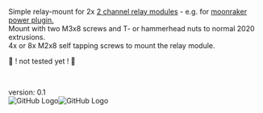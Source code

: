 Simple relay-mount for 2x [2 channel relay modules](https://www.makershop.de/en/module/relais/2-kanal-relais/) - e.g. for [moonraker power plugin.](https://github.com/Arksine/moonraker/blob/master/docs/web_api.md#power-apis)<br>
Mount with two M3x8 screws and T- or hammerhead nuts to normal 2020 extrusions.<br>
4x or 8x M2x8 self tapping screws to mount the relay module.
<br>

🛑 ! not tested yet ! 🛑 

<br>

version: 0.1<br>
![GitHub Logo](https://i.imgur.com/qMGkSe8.png)![GitHub Logo](https://i.imgur.com/2PARhpQ.png)

